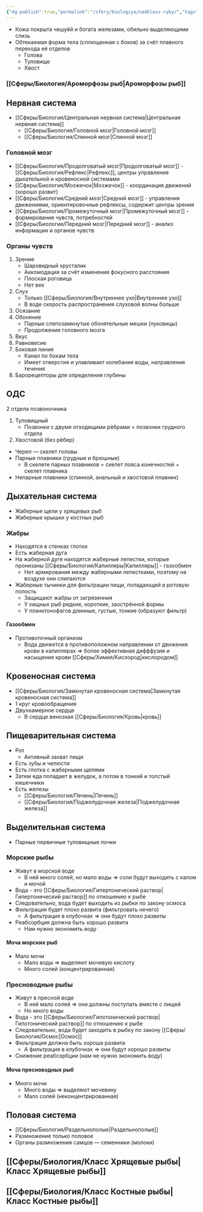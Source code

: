 ```yaml
---
{"dg-publish":true,"permalink":"/sfery/biologiya/nadklass-ryby/","tags":["Зоология"]}
---
```


- Кожа покрыта чешуёй и богата железами, обильно выделяющими слизь
- Обтекаемая форма тела (сплющенная с боков) за счёт плавного перехода её отделов 
    - Голова
    - Туловище 
    - Хвост
### [[Сферы/Биология/Ароморфозы рыб\|Ароморфозы рыб]]
## Нервная система 
- [[Сферы/Биология/Центральная нервная система\|Центральная нервная система]]
	- [[Сферы/Биология/Головной мозг\|Головной мозг]]
	- [[Сферы/Биология/Спинной мозг\|Спинной мозг]]
### Головной мозг 
- [[Сферы/Биология/Продолговатый мозг\|Продолговатый мозг]] - [[Сферы/Биология/Рефлекс\|Рефлекс]], центры управления дыхательной и кровеносной системами
- [[Сферы/Биология/Мозжечок\|Мозжечок]] - координация движений (хорошо развит)
- [[Сферы/Биология/Средний мозг\|Средний мозг]] - управления движениями, ориентировочные рефлексы, содержит центры зрения
- [[Сферы/Биология/Промежуточный мозг\|Промежуточный мозг]] - формирование чувств, потребностей
- [[Сферы/Биология/Передний мозг\|Передний мозг]] - анализ информации и органов чувств
### Органы чувств
1. Зрение 
	- Шаровидный хрусталик
	- Аккомодация за счёт изменения фокусного расстояния 
	- Плоская роговица
	- Нет век
2. Слух
	- Только [[Сферы/Биология/Внутреннее ухо\|Внутреннее ухо]]
	- В воде скорость распространения слуховой волны больше 
1. Осязание
2. Обоняние
	- Парные слепозамкнутые обонятельные мешки (луковицы)
	- Продолжение головного мозга
3. Вкус
4. Равновесие
5. Боковая линия
	- Канал по бокам тела
	- Имеет отверстия и улавливает колебания воды, направления течения
6. Барорецепторы для определения глубины
## ОДС 
2 отдела позвоночника
1. Туловищный
	- Позвонки с двумя отходящими рёбрами = позвонки грудного отдела
2. Хвостовой (без рёбер)
- Череп — скелет головы 
- Парные плавники (грудные и брюшные)
	- В скелете парных плавников = скелет пояса конечностей + скелет плавника 
- Непарные плавники (спинной, анальный и хвостовой плавник)
## Дыхательная система
- Жаберные щели у хрящевых рыб
- Жаберные крышки у костных рыб
### Жабры
- Находятся в стенках глотки
- Есть жаберная дуга
- На жаберной дуге находятся жаберные лепестки, которые пронизаны [[Сферы/Биология/Капилляры\|Капилляры]] - газообмен 
	- Нет армирования между жаберными лепестками, поэтому на воздухе они слипаются
- Жаберные тычинки для фильтрации пищи, попадающей в ротовую полость
	- Защищают жабры от загрязенния 
	- У хищных рыб редкие, короткие, заострённой формы
	- У планктонофагов длинные, густые, тонкие (образуют фильтр)
#### Газообмен
- Противоточный организм 
	- Вода движется в противоположном направлении от движения крови в капиллярах => более эффективная дифффузия и насыщение крови [[Сферы/Химия/Кислород\|кислородом]]
## Кровеносная система 
- [[Сферы/Биология/Замкнутая кровеносная система\|Замкнутая кровеносная система]]
- 1 круг кровообращения 
- Двухкамерное сердце 
    - В сердце венозная [[Сферы/Биология/Кровь\|кровь]]
## Пищеварительная система 
- Рот
	- Активный захват пищи
- Есть зубы и челюсти 
- Есть глотка с жаберными щелями 
- Затем еда попадает в желудок, а потом в тонкий и толстый кишечники 
- Есть железы
	- [[Сферы/Биология/Печень\|Печень]]
	- [[Сферы/Биология/Поджелудочная железа\|Поджелудочная железа]]
## Выделительная система 
- Парные первичные туловищные почки 
### Морские рыбы
- Живут в морской воде
	- В ней много солей, но мало воды => соли будут выходить с калом и мочой
- Вода - это [[Сферы/Биология/Гипертонический раствор\|Гипертонический раствор]] по отношению к рыбе
- Следовательно, вода будет выходить из рыбки по закону осмоса
- Фильтрация будет плохо развита (фильтровать нечего)
	- А фильтрация в клубочках => они будут плохо развиты
- Реабсорбция должна быть хорошо развита
	- Нам нужно экономить воду
#### Моча морских рыб 
- Мало мочи
	- Мало воды => выделяют мочевую кислоту
	- Много солей (концентрированная)
### Пресноводные рыбы
- Живут в пресной воде
	- В ней мало солей => они должны поступать вместе с пищей
	- Но много воды
- Вода - это [[Сферы/Биология/Гипотонический раствор\|Гипотонический раствор]] по отношению к рыбе
- Следовательно, вода будет заходить в рыбку по закону [[Сферы/Биология/Осмос\|Осмос]]
- Фильтрация должна быть хороша развита
	- А фильтрация в клубочках => они будут хорошо развиты
- Снижение реабсорбции (нам не нужно экономить воду)
#### Моча пресноводных рыб
- Много мочи
	- Много воды => выделяют мочевину
	- Мало солей (неконцентрированная)
## Половая система 
- [[Сферы/Биология/Раздельнополые\|Раздельнополые]]
- Размножение только половое 
- Органы размножения самцов — семенники (молоки)
## [[Сферы/Биология/Класс Хрящевые рыбы\|Класс Хрящевые рыбы]]
## [[Сферы/Биология/Класс Костные рыбы\|Класс Костные рыбы]]